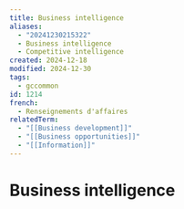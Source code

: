 ```yaml
---
title: Business intelligence
aliases:
  - "20241230215322"
  - Business intelligence
  - Competitive intelligence
created: 2024-12-18
modified: 2024-12-30
tags:
  - gccommon
id: 1214
french:
  - Renseignements d'affaires
relatedTerm:
  - "[[Business development]]"
  - "[[Business opportunities]]"
  - "[[Information]]"
---
```

# Business intelligence
